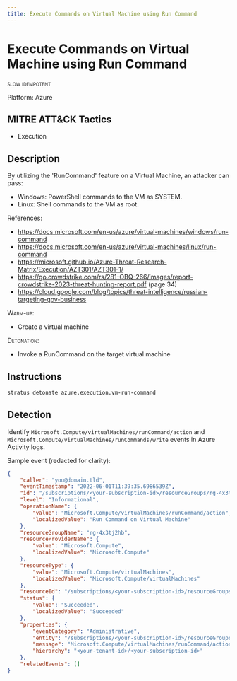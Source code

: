 ```yaml
---
title: Execute Commands on Virtual Machine using Run Command
---
```


# Execute Commands on Virtual Machine using Run Command

 <span class="smallcaps w3-badge w3-orange w3-round w3-text-sand" title="This attack technique might be slow to warm up or detonate">slow</span> 
 <span class="smallcaps w3-badge w3-blue w3-round w3-text-white" title="This attack technique can be detonated multiple times">idempotent</span> 

Platform: Azure

## MITRE ATT&CK Tactics


- Execution

## Description


By utilizing the 'RunCommand' feature on a Virtual Machine, an attacker can pass:

- Windows: PowerShell commands to the VM as SYSTEM.
- Linux: Shell commands to the VM as root.

References:

- https://docs.microsoft.com/en-us/azure/virtual-machines/windows/run-command
- https://docs.microsoft.com/en-us/azure/virtual-machines/linux/run-command
- https://microsoft.github.io/Azure-Threat-Research-Matrix/Execution/AZT301/AZT301-1/
- https://go.crowdstrike.com/rs/281-OBQ-266/images/report-crowdstrike-2023-threat-hunting-report.pdf (page 34)
- https://cloud.google.com/blog/topics/threat-intelligence/russian-targeting-gov-business

<span style="font-variant: small-caps;">Warm-up</span>: 

- Create a virtual machine

<span style="font-variant: small-caps;">Detonation</span>: 

- Invoke a RunCommand on the target virtual machine


## Instructions

```bash title="Detonate with Stratus Red Team"
stratus detonate azure.execution.vm-run-command
```
## Detection


Identify <code>Microsoft.Compute/virtualMachines/runCommand/action</code> 
and <code>Microsoft.Compute/virtualMachines/runCommands/write</code> events in Azure Activity logs.

Sample event (redacted for clarity):

```json hl_lines="7"
{
    "caller": "you@domain.tld",
	"eventTimestamp": "2022-06-01T11:39:35.6986539Z",
    "id": "/subscriptions/<your-subscription-id>/resourceGroups/rg-4x3tj2hb/providers/Microsoft.Compute/virtualMachines/vm-4x3tj2hb/events/25235036-3b0c-46e7-97d0-5bea476a6ab8/ticks/637896803756986539",
    "level": "Informational",
    "operationName": {
        "value": "Microsoft.Compute/virtualMachines/runCommand/action",
        "localizedValue": "Run Command on Virtual Machine"
    },
    "resourceGroupName": "rg-4x3tj2hb",
    "resourceProviderName": {
        "value": "Microsoft.Compute",
        "localizedValue": "Microsoft.Compute"
    },
    "resourceType": {
        "value": "Microsoft.Compute/virtualMachines",
        "localizedValue": "Microsoft.Compute/virtualMachines"
    },
    "resourceId": "/subscriptions/<your-subscription-id>/resourceGroups/rg-4x3tj2hb/providers/Microsoft.Compute/virtualMachines/vm-4x3tj2hb",
    "status": {
        "value": "Succeeded",
        "localizedValue": "Succeeded"
    },
    "properties": {
        "eventCategory": "Administrative",
        "entity": "/subscriptions/<your-subscription-id>/resourceGroups/rg-4x3tj2hb/providers/Microsoft.Compute/virtualMachines/vm-4x3tj2hb",
        "message": "Microsoft.Compute/virtualMachines/runCommand/action",
        "hierarchy": "<your-tenant-id>/<your-subscription-id>"
    },
    "relatedEvents": []
}
```


